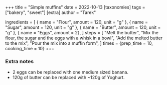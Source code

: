 +++
title = "Simple muffins"
date = 2022-10-13
[taxonomies]
tags = ["bakery", "sweet"]
[extra]
author = "Tarek"

ingredients = [
    { name = "Flour", amount = 120, unit = "g" },
    { name = "Sugar", amount = 120, unit = "g" },
    { name = "Butter", amount = 120, unit = "g" },
    { name = "Eggs", amount = 2},
]
steps = [
    "Melt the butter",
    "Mix the flour, the sugar and the eggs with a whisk in a bowl",
    "Add the melted butter to the mix",
    "Pour the mix into a muffin form",
]
times = {prep_time = 10, cooking_time = 10}
+++

### Extra notes
- 2 eggs can be replaced with one medium sized banana.
- 120g of butter can be replaced with ~120g of Yoghurt.